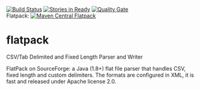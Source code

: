 [![Build Status](https://secure.travis-ci.org/Appendium/flatpack.png?branch=master)](http://travis-ci.org/Appendium/flatpack) [![Stories in Ready](https://badge.waffle.io/Appendium/flatpack.png?label=ready)](https://waffle.io/Appendium/flatpack) [![Quality Gate](https://sonarcloud.io/api/badges/gate?key=net.sf.flatpack:flatpack-parent)](https://sonarcloud.io/dashboard/index/net.sf.flatpack:flatpack-parent)    
Flatpack: [![Maven Central Flatpack](https://maven-badges.herokuapp.com/maven-central/net.sf.flatpack/net.sf.flatpack/badge.svg)](https://maven-badges.herokuapp.com/maven-central/net.sf.flatpack/flatpack)


flatpack
========

CSV/Tab Delimited and Fixed Length Parser and Writer

FlatPack on SourceForge: a Java (1.8+) flat file parser that handles CSV, 
fixed length and custom delimiters. The formats are configured in XML, it is fast 
and released under Apache license 2.0.
